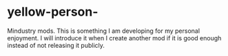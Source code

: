 # yellow-person-
Mindustry mods. This is something I am developing for my personal enjoyment. I will introduce it when I create another mod if it is good enough instead of not releasing it publicly. 
